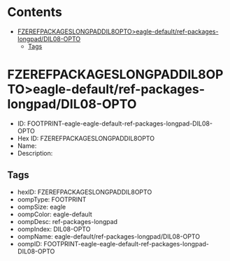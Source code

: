 



Contents
========

* [FZEREFPACKAGESLONGPADDIL8OPTO>eagle-default/ref-packages-longpad/DIL08-OPTO](#fzerefpackageslongpaddil8optoeagle-defaultref-packages-longpaddil08-opto)
	* [Tags](#tags)

# FZEREFPACKAGESLONGPADDIL8OPTO>eagle-default/ref-packages-longpad/DIL08-OPTO

- ID: FOOTPRINT-eagle-eagle-default-ref-packages-longpad-DIL08-OPTO
- Hex ID: FZEREFPACKAGESLONGPADDIL8OPTO
- Name: 
- Description: 

## Tags

- hexID: FZEREFPACKAGESLONGPADDIL8OPTO
- oompType: FOOTPRINT
- oompSize: eagle
- oompColor: eagle-default
- oompDesc: ref-packages-longpad
- oompIndex: DIL08-OPTO
- oompName: eagle-default/ref-packages-longpad/DIL08-OPTO
- oompID: FOOTPRINT-eagle-eagle-default-ref-packages-longpad-DIL08-OPTO
